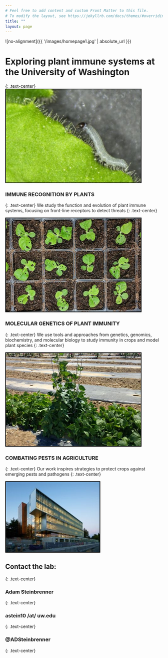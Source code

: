 ```yaml
---
# Feel free to add content and custom Front Matter to this file.
# To modify the layout, see https://jekyllrb.com/docs/themes/#overriding-theme-defaults
title: ""
layout: page
---
```


![no-alignment]({{ '/images/homepage1.jpg' | absolute_url }})

<h1 id="page-title" class="page-title">Exploring plant immune systems at the University of Washington</h1>
{: .text-center}

<img src="/images/homepage2.jpg" class="align-center" alt="" style="border: #000000 2px solid;">

### IMMUNE RECOGNITION BY PLANTS <br>
{: .text-center}
We study the function and evolution of plant immune systems, focusing on front-line receptors to detect threats
{: .text-center}



<img src="/images/homepage3.jpg" class="align-center" alt="" style="border: #000000 2px solid;">

### MOLECULAR GENETICS OF PLANT IMMUNITY
{: .text-center}
We use tools and approaches from genetics, genomics, biochemistry, and molecular biology to study immunity in crops and model plant species
{: .text-center}



<img src="/images/homepage4.jpg" class="align-center" alt="" style="border: #000000 2px solid;">

### COMBATING PESTS IN AGRICULTURE
{: .text-center}
Our work inspires strategies to protect crops against emerging pests and pathogens
{: .text-center}

<img src="/images/homepage5.jpg" class="align-center" alt="" style="border: #000000 2px solid;">

## Contact the lab:
{: .text-center}
### Adam Steinbrenner <br>
{: .text-center}
### astein10 /at/ uw.edu <br>
{: .text-center}
### @ADSteinbrenner
{: .text-center}
